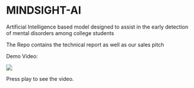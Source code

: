 # MINDSIGHT-AI
Artificial Intelligence based model designed to assist in the early detection of mental disorders among college students

The Repo contains the technical report as well as our sales pitch

Demo Video:

[![](https://markdown-videos-api.jorgenkh.no/youtube/{video_id})]([https://youtu.be/{video_id}](https://youtu.be/KlIze9d-BfE?si=7Yhh-6NR_Uelyaa_)https://youtu.be/KlIze9d-BfE?si=7Yhh-6NR_Uelyaa_)

Press play to see the video.
